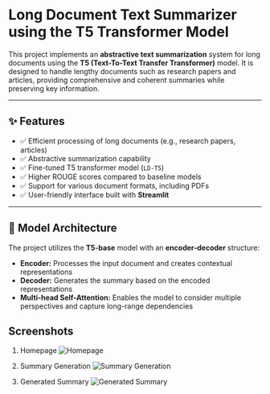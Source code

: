 # Long Document Text Summarizer using the T5 Transformer Model

This project implements an **abstractive text summarization** system for long documents using the **T5 (Text-To-Text Transfer Transformer)** model. It is designed to handle lengthy documents such as research papers and articles, providing comprehensive and coherent summaries while preserving key information.

---

## ✨ Features

- ✅ Efficient processing of long documents (e.g., research papers, articles)
- ✅ Abstractive summarization capability
- ✅ Fine-tuned T5 transformer model (`LD-T5`)
- ✅ Higher ROUGE scores compared to baseline models
- ✅ Support for various document formats, including PDFs
- ✅ User-friendly interface built with **Streamlit**

---

## 🧠 Model Architecture

The project utilizes the **T5-base** model with an **encoder-decoder** structure:

- **Encoder:** Processes the input document and creates contextual representations
- **Decoder:** Generates the summary based on the encoded representations
- **Multi-head Self-Attention:** Enables the model to consider multiple perspectives and capture long-range dependencies

## Screenshots

1. Homepage
![Homepage](https://github.com/user-attachments/assets/699c60bd-90af-4abf-b3fb-b7334f1ec217)

2. Summary Generation
![Summary Generation](https://github.com/user-attachments/assets/d70d3e0f-9121-4ec2-a7a5-5d0f69612fe9)

3. Generated Summary
![Generated Summary](https://github.com/user-attachments/assets/a442a37d-4141-4968-bb2d-a9f1771258bf)
